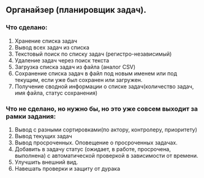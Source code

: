 ## Органайзер (планировщик задач).

### Что сделано:
1. Хранение списка задач
2. Вывод всех задач из списка
3. Текстовый поиск по списку задач (регистро-независимый)
4. Удаление задач через поиск текста
5. Загрузка списка задач из файла (аналог CSV)
6. Сохранение списка задач в файл под новым именем или под текущим, если уже был сохранен или загружен.
7. Получение сводной информации о списке задач(количество задач, имя файла, статус сохранения)


### Что не сделано, но нужно бы, но это уже совсем выходит за рамки задания:
1. Вывод с разными сортировками(по актору, контролеру, приоритету)
2. Вывод текущих задач
3. Вывод просроченных. Оповещение о просроченных задачах.
4. Добавить в задачу статус (ожидает, в работе, просрочена, выполнена) с автоматической проверкой в зависимости от времени.
5. Улучшить внешний вид.
6. Навешать проверки и защиту от дурака